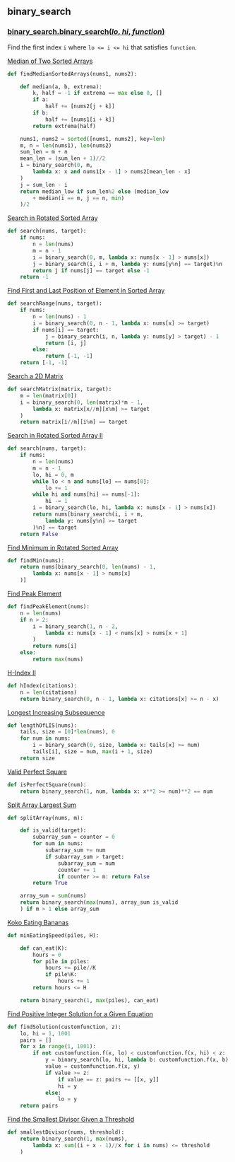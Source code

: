 ## binary_search

### [binary_search.**binary_search**(*lo*, *hi*, *function*)](/binary_search.py)

Find the first index `i` where `lo <= i <= hi` that satisfies `function`.

[Median of Two Sorted Arrays](https://leetcode.com/problems/median-of-two-sorted-arrays)
```python
def findMedianSortedArrays(nums1, nums2):

    def median(a, b, extrema):
        k, half = -1 if extrema == max else 0, []
        if a:
            half += [nums2[j + k]]
        if b:
            half += [nums1[i + k]]
        return extrema(half)

    nums1, nums2 = sorted([nums1, nums2], key=len)
    m, n = len(nums1), len(nums2)
    sum_len = m + n
    mean_len = (sum_len + 1)//2
    i = binary_search(0, m,
        lambda x: x and nums1[x - 1] > nums2[mean_len - x]
    )
    j = sum_len - i
    return median_low if sum_len%2 else (median_low
        + median(i == m, j == n, min)
    )/2
```

[Search in Rotated Sorted Array](https://leetcode.com/problems/search-in-rotated-sorted-array)
```python
def search(nums, target):
    if nums:
        n = len(nums)
        m = n - 1
        i = binary_search(0, m, lambda x: nums[x - 1] > nums[x])
        j = binary_search(i, i + m, lambda y: nums[y%n] == target)%n
        return j if nums[j] == target else -1
    return -1
```

[Find First and Last Position of Element in Sorted Array](https://leetcode.com/problems/find-first-and-last-position-of-element-in-sorted-array)
```python
def searchRange(nums, target):
    if nums:
        n = len(nums) - 1
        i = binary_search(0, n - 1, lambda x: nums[x] >= target)
        if nums[i] == target:
            j = binary_search(i, n, lambda y: nums[y] > target) - 1
            return [i, j]
        else:
            return [-1, -1]
    return [-1, -1]
```

[Search a 2D Matrix](https://leetcode.com/problems/search-a-2d-matrix)
```python
def searchMatrix(matrix, target):
    m = len(matrix[0])
    i = binary_search(0, len(matrix)*m - 1,
        lambda x: matrix[x//m][x%m] >= target
    )
    return matrix[i//m][i%m] == target
```


[Search in Rotated Sorted Array II](https://leetcode.com/problems/search-in-rotated-sorted-array-ii)
```python
def search(nums, target):
    if nums:
        n = len(nums)
        m = n - 1
        lo, hi = 0, m
        while lo < n and nums[lo] == nums[0]:
            lo += 1
        while hi and nums[hi] == nums[-1]:
            hi -= 1
        i = binary_search(lo, hi, lambda x: nums[x - 1] > nums[x])
        return nums[binary_search(i, i + m,
            lambda y: nums[y%n] >= target
        )%n] == target
    return False
```

[Find Minimum in Rotated Sorted Array](https://leetcode.com/problems/find-minimum-in-rotated-sorted-array)
```python
def findMin(nums):
    return nums[binary_search(0, len(nums) - 1,
        lambda x: nums[x - 1] > nums[x]
    )]
```

[Find Peak Element](https://leetcode.com/problems/find-peak-element)
```python
def findPeakElement(nums):
    n = len(nums)
    if n > 2:
        i = binary_search(1, n - 2,
            lambda x: nums[x - 1] < nums[x] > nums[x + 1]
        )
        return nums[i]
    else:
        return max(nums)
```

[H-Index II](https://leetcode.com/problems/h-index-ii)
```python
def hIndex(citations):
    n = len(citations)
    return binary_search(0, n - 1, lambda x: citations[x] >= n - x)
```

[Longest Increasing Subsequence](https://leetcode.com/problems/longest-increasing-subsequence)
```python
def lengthOfLIS(nums):
    tails, size = [0]*len(nums), 0
    for num in nums:
        i = binary_search(0, size, lambda x: tails[x] >= num)
        tails[i], size = num, max(i + 1, size)
    return size
```

[Valid Perfect Square](https://leetcode.com/problems/valid-perfect-square)
```python
def isPerfectSquare(num):
    return binary_search(1, num, lambda x: x**2 >= num)**2 == num
```

[Split Array Largest Sum](https://leetcode.com/problems/split-array-largest-sum)
```python
def splitArray(nums, m):

    def is_valid(target):
        subarray_sum = counter = 0
        for num in nums:
            subarray_sum += num
            if subarray_sum > target:
                subarray_sum = num
                counter += 1
                if counter >= m: return False
        return True

    array_sum = sum(nums)
    return binary_search(max(nums), array_sum is_valid
    ) if m > 1 else array_sum
```

[Koko Eating Bananas](https://leetcode.com/problems/koko-eating-bananas)
```python
def minEatingSpeed(piles, H):

    def can_eat(K):
        hours = 0
        for pile in piles:
            hours += pile//K
            if pile%K:
                hours += 1
        return hours <= H

    return binary_search(1, max(piles), can_eat)
```

[Find Positive Integer Solution for a Given Equation](https://leetcode.com/problems/find-positive-integer-solution-for-a-given-equation)
```python
def findSolution(customfunction, z):
    lo, hi = 1, 1001
    pairs = []
    for x in range(1, 1001):
        if not customfunction.f(x, lo) < customfunction.f(x, hi) < z:
            y = binary_search(lo, hi, lambda b: customfunction.f(x, b) >= z)
            value = customfunction.f(x, y)
            if value >= z:
                if value == z: pairs += [[x, y]]
                hi = y
            else:
                lo = y
    return pairs
```

[Find the Smallest Divisor Given a Threshold](https://leetcode.com/problems/find-the-smallest-divisor-given-a-threshold)
```python
def smallestDivisor(nums, threshold):
    return binary_search(1, max(nums),
        lambda x: sum((i + x - 1)//x for i in nums) <= threshold
    )
```